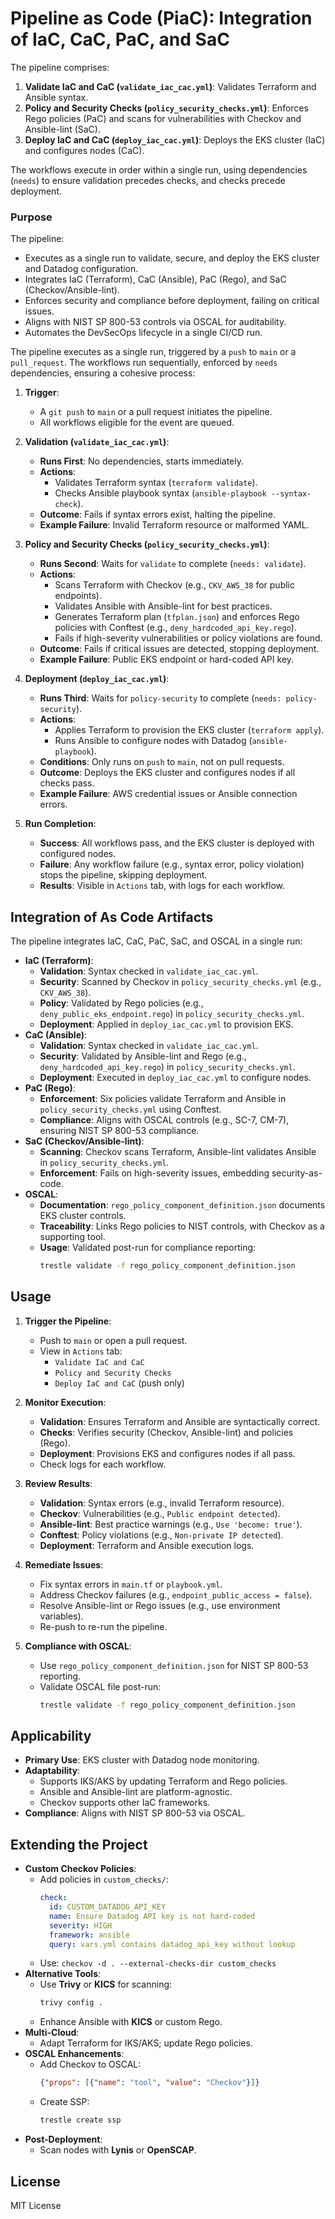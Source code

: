 
# Pipeline as Code (PiaC): Integration of IaC, CaC, PaC, and SaC

The pipeline comprises:
1. **Validate IaC and CaC (`validate_iac_cac.yml`)**: Validates Terraform and Ansible syntax.
2. **Policy and Security Checks (`policy_security_checks.yml`)**: Enforces Rego policies (PaC) and scans for vulnerabilities with Checkov and Ansible-lint (SaC).
3. **Deploy IaC and CaC (`deploy_iac_cac.yml`)**: Deploys the EKS cluster (IaC) and configures nodes (CaC).

The workflows execute in order within a single run, using dependencies (`needs`) to ensure validation precedes checks, and checks precede deployment. 

### Purpose
The pipeline:
- Executes as a single run to validate, secure, and deploy the EKS cluster and Datadog configuration.
- Integrates IaC (Terraform), CaC (Ansible), PaC (Rego), and SaC (Checkov/Ansible-lint).
- Enforces security and compliance before deployment, failing on critical issues.
- Aligns with NIST SP 800-53 controls via OSCAL for auditability.
- Automates the DevSecOps lifecycle in a single CI/CD run.


The pipeline executes as a single run, triggered by a `push` to `main` or a `pull_request`. The workflows run sequentially, enforced by `needs` dependencies, ensuring a cohesive process:

1. **Trigger**:
   - A `git push` to `main` or a pull request initiates the pipeline.
   - All workflows eligible for the event are queued.

2. **Validation (`validate_iac_cac.yml`)**:
   - **Runs First**: No dependencies, starts immediately.
   - **Actions**:
     - Validates Terraform syntax (`terraform validate`).
     - Checks Ansible playbook syntax (`ansible-playbook --syntax-check`).
   - **Outcome**: Fails if syntax errors exist, halting the pipeline.
   - **Example Failure**: Invalid Terraform resource or malformed YAML.

3. **Policy and Security Checks (`policy_security_checks.yml`)**:
   - **Runs Second**: Waits for `validate` to complete (`needs: validate`).
   - **Actions**:
     - Scans Terraform with Checkov (e.g., `CKV_AWS_38` for public endpoints).
     - Validates Ansible with Ansible-lint for best practices.
     - Generates Terraform plan (`tfplan.json`) and enforces Rego policies with Conftest (e.g., `deny_hardcoded_api_key.rego`).
     - Fails if high-severity vulnerabilities or policy violations are found.
   - **Outcome**: Fails if critical issues are detected, stopping deployment.
   - **Example Failure**: Public EKS endpoint or hard-coded API key.

4. **Deployment (`deploy_iac_cac.yml`)**:
   - **Runs Third**: Waits for `policy-security` to complete (`needs: policy-security`).
   - **Actions**:
     - Applies Terraform to provision the EKS cluster (`terraform apply`).
     - Runs Ansible to configure nodes with Datadog (`ansible-playbook`).
   - **Conditions**: Only runs on `push` to `main`, not on pull requests.
   - **Outcome**: Deploys the EKS cluster and configures nodes if all checks pass.
   - **Example Failure**: AWS credential issues or Ansible connection errors.

5. **Run Completion**:
   - **Success**: All workflows pass, and the EKS cluster is deployed with configured nodes.
   - **Failure**: Any workflow failure (e.g., syntax error, policy violation) stops the pipeline, skipping deployment.
   - **Results**: Visible in `Actions` tab, with logs for each workflow.

## Integration of As Code Artifacts
The pipeline integrates IaC, CaC, PaC, SaC, and OSCAL in a single run:
- **IaC (Terraform)**:
  - **Validation**: Syntax checked in `validate_iac_cac.yml`.
  - **Security**: Scanned by Checkov in `policy_security_checks.yml` (e.g., `CKV_AWS_38`).
  - **Policy**: Validated by Rego policies (e.g., `deny_public_eks_endpoint.rego`) in `policy_security_checks.yml`.
  - **Deployment**: Applied in `deploy_iac_cac.yml` to provision EKS.
- **CaC (Ansible)**:
  - **Validation**: Syntax checked in `validate_iac_cac.yml`.
  - **Security**: Validated by Ansible-lint and Rego (e.g., `deny_hardcoded_api_key.rego`) in `policy_security_checks.yml`.
  - **Deployment**: Executed in `deploy_iac_cac.yml` to configure nodes.
- **PaC (Rego)**:
  - **Enforcement**: Six policies validate Terraform and Ansible in `policy_security_checks.yml` using Conftest.
  - **Compliance**: Aligns with OSCAL controls (e.g., SC-7, CM-7), ensuring NIST SP 800-53 compliance.
- **SaC (Checkov/Ansible-lint)**:
  - **Scanning**: Checkov scans Terraform, Ansible-lint validates Ansible in `policy_security_checks.yml`.
  - **Enforcement**: Fails on high-severity issues, embedding security-as-code.
- **OSCAL**:
  - **Documentation**: `rego_policy_component_definition.json` documents EKS cluster controls.
  - **Traceability**: Links Rego policies to NIST controls, with Checkov as a supporting tool.
  - **Usage**: Validated post-run for compliance reporting:
    ```bash
    trestle validate -f rego_policy_component_definition.json
    ```

## Usage
1. **Trigger the Pipeline**:
   - Push to `main` or open a pull request.
   - View in `Actions` tab:
     - `Validate IaC and CaC`
     - `Policy and Security Checks`
     - `Deploy IaC and CaC` (push only)

2. **Monitor Execution**:
   - **Validation**: Ensures Terraform and Ansible are syntactically correct.
   - **Checks**: Verifies security (Checkov, Ansible-lint) and policies (Rego).
   - **Deployment**: Provisions EKS and configures nodes if all pass.
   - Check logs for each workflow.

3. **Review Results**:
   - **Validation**: Syntax errors (e.g., invalid Terraform resource).
   - **Checkov**: Vulnerabilities (e.g., `Public endpoint detected`).
   - **Ansible-lint**: Best practice warnings (e.g., `Use 'become: true'`).
   - **Conftest**: Policy violations (e.g., `Non-private IP detected`).
   - **Deployment**: Terraform and Ansible execution logs.

4. **Remediate Issues**:
   - Fix syntax errors in `main.tf` or `playbook.yml`.
   - Address Checkov failures (e.g., `endpoint_public_access = false`).
   - Resolve Ansible-lint or Rego issues (e.g., use environment variables).
   - Re-push to re-run the pipeline.

5. **Compliance with OSCAL**:
   - Use `rego_policy_component_definition.json` for NIST SP 800-53 reporting.
   - Validate OSCAL file post-run:
     ```bash
     trestle validate -f rego_policy_component_definition.json
     ```

## Applicability
- **Primary Use**: EKS cluster with Datadog node monitoring.
- **Adaptability**:
  - Supports IKS/AKS by updating Terraform and Rego policies.
  - Ansible and Ansible-lint are platform-agnostic.
  - Checkov supports other IaC frameworks.
- **Compliance**: Aligns with NIST SP 800-53 via OSCAL.

## Extending the Project
- **Custom Checkov Policies**:
  - Add policies in `custom_checks/`:
    ```yaml
    check:
      id: CUSTOM_DATADOG_API_KEY
      name: Ensure Datadog API key is not hard-coded
      severity: HIGH
      framework: ansible
      query: vars.yml contains datadog_api_key without lookup
    ```
  - Use: `checkov -d . --external-checks-dir custom_checks`
- **Alternative Tools**:
  - Use **Trivy** or **KICS** for scanning:
    ```bash
    trivy config .
    ```
  - Enhance Ansible with **KICS** or custom Rego.
- **Multi-Cloud**:
  - Adapt Terraform for IKS/AKS; update Rego policies.
- **OSCAL Enhancements**:
  - Add Checkov to OSCAL:
    ```json
    {"props": [{"name": "tool", "value": "Checkov"}]}
    ```
  - Create SSP:
    ```bash
    trestle create ssp
    ```
- **Post-Deployment**:
  - Scan nodes with **Lynis** or **OpenSCAP**.

## License
MIT License
